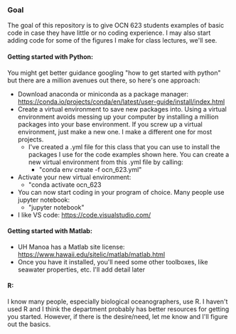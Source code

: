 ### Goal
The goal of this repository is to give OCN 623 students examples of basic code in case they have little or no coding experience.
I may also start adding code for some of the figures I make for class lectures, we'll see. 

#### Getting started with Python:
You might get better guidance googling "how to get started with python" but there are a million avenues out there, so here's one approach:

- Download anaconda or miniconda as a package manager: https://conda.io/projects/conda/en/latest/user-guide/install/index.html
- Create a virtual environment to save new packages into. Using a virtual environment avoids messing up your computer by installing a million packages into your base environment. If you screw up a virtual environment, just make a new one. I make a different one for most projects.
  - I've created a .yml file for this class that you can use to install the packages I use for the code examples shown here. You can create a new virtual environment from this .yml file by calling:
    - "conda env create -f ocn_623.yml"
- Activate your new virtual environment:
  - "conda activate ocn_623
- You can now start coding in your program of choice. Many people use jupyter notebook:
  - "jupyter notebook"
- I like VS code: https://code.visualstudio.com/

#### Getting started with Matlab:
- UH Manoa has a Matlab site license: https://www.hawaii.edu/sitelic/matlab/matlab.html
- Once you have it installed, you'll need some other toolboxes, like seawater properties, etc. I'll add detail later

#### R:
I know many people, especially biological oceanographers, use R. I haven't used R and I think the department probably has better resources for getting you started. However, if there is the desire/need, let me know and I'll figure out the basics. 
